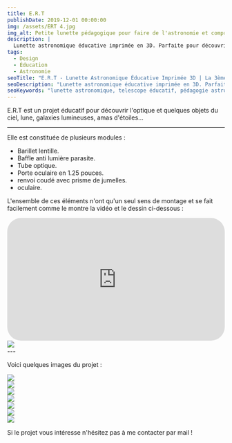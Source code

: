 ```yaml
---
title: E.R.T
publishDate: 2019-12-01 00:00:00
img: /assets/ERT 4.jpg
img_alt: Petite lunette pédagogique pour faire de l'astronomie et comprendre son fonctionne optique.
description: |
  Lunette astronomique éducative imprimée en 3D. Parfaite pour découvrir l'optique et observer lune, amas d'étoiles. Design modulaire facile à assembler.
tags:
  - Design
  - Éducation
  - Astronomie
seoTitle: "E.R.T - Lunette Astronomique Éducative Imprimée 3D | La 3ème dimension"
seoDescription: "Lunette astronomique éducative imprimée en 3D. Parfaite pour découvrir l'optique et observer lune, amas d'étoiles. Design éducatif et facile à assembler."
seoKeywords: "lunette astronomique, telescope éducatif, pédagogie astronomie, optique telescope, éducation, design, toulouse"
---
```


E.R.T est un projet éducatif pour découvrir l'optique et quelques objets du ciel, lune, galaxies lumineuses, amas d'étoiles... 

---
Elle est constituée de plusieurs modules : 

- Barillet lentille.
- Baffle anti lumière parasite.
- Tube optique.
- Porte oculaire en 1.25 pouces.
- renvoi coudé avec prisme de jumelles.
- oculaire.

L'ensemble de ces éléments n'ont qu'un seul sens de montage et se fait facilement comme le montre la vidéo et le dessin ci-dessous :
<div class="embedresize">
<div>
<iframe width="560" height="315" src="https://www.youtube.com/embed/GQQfFflsZY0?si=n0A6sX5l8ryyjEZE" title="YouTube video player" frameborder="0" allow="accelerometer; autoplay; clipboard-write; encrypted-media; gyroscope; picture-in-picture; web-share" referrerpolicy="strict-origin-when-cross-origin" allowfullscreen></iframe>
</div>
</div>

<img src="/assets/draw ERT.png">
---

Voici quelques images du projet : 

<img src="/assets/ERT 7.jpg">
<img src="/assets/ERT 3.jpg"> 
<img src="/assets/ERT.jpg">
<img src="/assets/ERT 2.jpg">
<img src="/assets/ERT 5.jpg">
<img src="/assets/ERT 6.jpg">
<img src="/assets/ERT 8.jpg">

Si le projet vous intéresse n'hésitez pas à me contacter par mail ! 



<style>

.button {
    cursor: pointer;
    text-align: center;
    align-items: center;
    padding: 0.10rem 0.60rem;
    gap: 0.5rem;
    color: var(--accent-text-over);
    border: 1px solid var(--accent-regular);
    background-color: var(--accent-regular);
    border-radius: 999rem;
    line-height: 1.35;
    white-space: nowrap;
    vertical-align: middle;
}

img{
margin: auto;
max-height: 90vh;
object-fit: cover;
display: flex;
}

.embedresize {
    max-width: 760px;
    margin: auto;
		border-radius: 2rem;
    }
    
.embedresize div {
    position: relative;
    height: 0;
    padding-bottom: 56.25%;
    }
    
.embedresize iframe {
    position: absolute;
    top: 0;
    left: 0;
    width: 100%;
    height: 100%;
		border-radius: 2rem;
    }

</style>